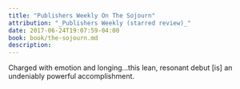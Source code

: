 ```yaml
---
title: "Publishers Weekly On The Sojourn"
attribution: "_Publishers Weekly (starred review)_"
date: 2017-06-24T19:07:59-04:00
book: book/the-sojourn.md
description:
---
```

Charged with emotion and longing...this lean, resonant debut [is] an undeniably powerful accomplishment.
